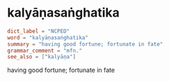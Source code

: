 # kalyāṇasaṅghatika

``` toml
dict_label = "NCPED"
word = "kalyāṇasaṅghatika"
summary = "having good fortune; fortunate in fate"
grammar_comment = "mfn."
see_also = ["kalyāṇa"]
```

having good fortune; fortunate in fate

